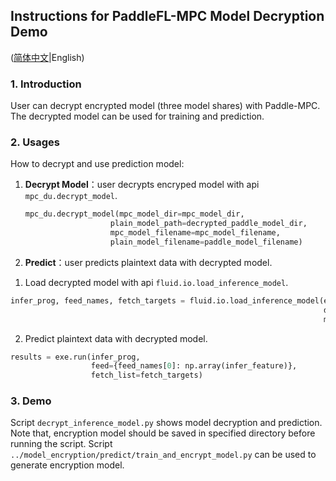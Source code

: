## Instructions for PaddleFL-MPC Model Decryption Demo

([简体中文](./README_CN.md)|English)

### 1. Introduction

User can decrypt encrypted model (three model shares) with Paddle-MPC. The decrypted model can be used for training and prediction.

### 2. Usages

How to decrypt and use prediction model:

1. **Decrypt Model**：user decrypts encryped model with api `mpc_du.decrypt_model`.

   ```python
   mpc_du.decrypt_model(mpc_model_dir=mpc_model_dir,
                      plain_model_path=decrypted_paddle_model_dir,
                      mpc_model_filename=mpc_model_filename,
                      plain_model_filename=paddle_model_filename)
   ```

2. **Predict**：user predicts plaintext data with decrypted model.

  1) Load decrypted model with api `fluid.io.load_inference_model`.
  
  ```python
  infer_prog, feed_names, fetch_targets = fluid.io.load_inference_model(executor=exe,
                                                                        dirname=decrypted_paddle_model_dir,
                                                                        model_filename=paddle_model_filename)
  ```
  
  2) Predict plaintext data with decrypted model.
  
  ```python
  results = exe.run(infer_prog,
                    feed={feed_names[0]: np.array(infer_feature)},
                    fetch_list=fetch_targets)
  ```

### 3. Demo

Script `decrypt_inference_model.py` shows model decryption and prediction. Note that, encryption model should be saved in specified directory before running the script. Script `../model_encryption/predict/train_and_encrypt_model.py` can be used to generate encryption model.

